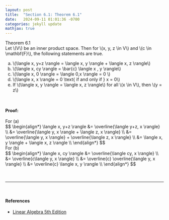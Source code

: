 ```yaml
---
layout: post
title:  "Section 6.1: Theorem 6.1"
date:   2024-09-11 01:01:36 -0700
categories: jekyll update
mathjax: true
---
```

<!------------------------------------------------------------------------------------>
<div class="purdiv">
Theorem 6.1
</div>
<div class="purbdiv">
Let \(V\) be an inner product space. Then for \(x, y, z \in V\) and \(c \in \mathbf{F}\), the following statements are true.
<ol type="a">
	<li>\(\langle x, y+z \rangle = \langle x, y \rangle + \langle x, z \rangle\)</li>
	<li>\(\langle x, cy \rangle = \bar{c} \langle x , y \rangle\)</li>
	<li>\(\langle x, 0 \rangle = \langle 0,x \rangle = 0 \) </li>
	<li>\(\langle x, x \rangle = 0 \text{ if and only if } x = 0\)</li>
	<li>If \(\langle x, y \rangle = \langle x, z \rangle\) for all \(x \in V\), then \(y = z\)</li>
</ol>
</div>
<!------------------------------------------------------------------------------------>
<br>
<br>
<b>Proof:</b>
<br>
<br>
For (a)
<div>
$$
\begin{align*}
\langle x, y+z \rangle &= \overline{\langle y+z, x \rangle} \\
                       &=  \overline{\langle y, x \rangle + \langle z, x \rangle} \\
					   &=  \overline{\langle y, x \rangle} + \overline{\langle z, x \rangle} \\
					   &=  \langle x, y \rangle + \langle x, z \rangle \\
\end{align*}
$$
</div>
For (b)
<div>
$$
\begin{align*}
\langle x, cy \rangle &= \overline{\langle cy, x \rangle} \\
                       &= \overline{c\langle y, x \rangle} \\
					   &= \overline{c} \overline{\langle y, x \rangle} \\
					   &= \overline{c} \langle x, y \rangle \\
\end{align*}
$$
</div>
<br>
<br>
<hr>
<br>
<!------------------------------------------------------------------------------------>
<h4><b>References</b></h4>
<ul>
<li><a href="https://www.amazon.com/Linear-Algebra-5th-Stephen-Friedberg/dp/0134860241/ref=tmm_hrd_swatch_0?_encoding=UTF8&qid=&sr=">Linear Algebra 5th Edition</a></li>
</ul>
























